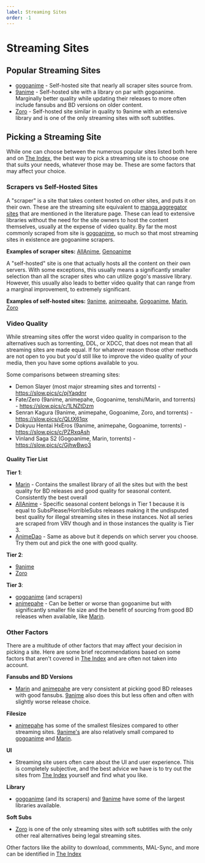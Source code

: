 ```yaml
---
label: Streaming Sites
order: -1
---
```


# Streaming Sites

## Popular Streaming Sites

- [gogoanime](https://gogoanime.lu/) - Self-hosted site that nearly all scraper sites source from.
- [9anime](https://9anime.to) - Self-hosted site with a library on par with gogoanime. Marginally better quality while updating their releases to more often include fansubs and BD versions on older content.
- [Zoro](https://zoro.to/) - Self-hosted site similar in quality to 9anime with an extensive library and is one of the only streaming sites with soft subtitles.

## Picking a Streaming Site

While one can choose between the numerous popular sites listed both here and on [The Index](https://theindex.moe/), the best way to pick a streaming site is to choose one that suits your needs, whatever those may be. These are some factors that may affect your choice.

### Scrapers vs Self-Hosted Sites

A "scraper" is a site that takes content hosted on other sites, and puts it on their own. These are the streaming site equivalent to [manga aggregator sites](https://thewiki.moe/guides/literature#sourcing) that are mentioned in the literature page. These can lead to extensive libraries without the need for the site owners to host the content themselves, usually at the expense of video quality. By far the most commonly scraped from site is [gogoanime](https://gogoanime.lu/), so much so that most streaming sites in existence are gogoanime scrapers.

**Examples of scraper sites:** [AllAnime](https://allanime.to/), [Genoanime](https://genoanime.com/)

A "self-hosted" site is one that actually hosts all the content on their own servers. With some exceptions, this usually means a significantly smaller selection than all the scraper sites who can utilize gogo's massive library. However, this usually also leads to better video quality that can range from a marginal improvement, to extremely significant.

**Examples of self-hosted sites:** [9anime](https://9anime.to), [animepahe](https://animepahe.com/), [Gogoanime](https://gogoanime.lu/), [Marin](https://marin.moe/), [Zoro](https://zoro.to/)

### Video Quality

While streaming sites offer the worst video quality in comparison to the alternatives such as torrenting, DDL, or XDCC, that does not mean that all streaming sites are made equal. If for whatever reason those other methods are not open to you but you'd still like to improve the video quality of your media, then you have some options available to you.

Some comparisons between streaming sites:

- Demon Slayer (most major streaming sites and torrents) - https://slow.pics/c/pjYaqdnr
- Fate/Zero (9anime, animepahe, Gogoanime, tenshi/Marin, and torrents) - https://slow.pics/c/1LNZtDzm
- Senran Kagura (9anime, animepahe, Gogoanime, Zoro, and torrents) - https://slow.pics/c/QLtX61qx
- Dokyuu Hentai HxEros (9anime, animepahe, Gogoanime, torrents) - https://slow.pics/c/PZRxqAsh
- Vinland Saga S2 (Gogoanime, Marin, torrents) - https://slow.pics/c/GjhwBwo3

#### **Quality Tier List**

**Tier 1**:

- [Marin](https://marin.moe/) - Contains the smallest library of all the sites but with the best quality for BD releases and good quality for seasonal content. Consistently the best overall
- [AllAnime](https://allanime.to/) - Specific seasonal content belongs in Tier 1 because it is equal to SubsPlease/HorribleSubs releases making it the undisputed best quality for illegal streaming sites in these instances. Not all series are scraped from VRV though and in those instances the quality is Tier 3.
- [AnimeDao](https://animedao.to/) - Same as above but it depends on which server you choose. Try them out and pick the one with good quality.

**Tier 2**:

- [9anime](https://9anime.to)
- [Zoro](https://zoro.to/)

**Tier 3**:

- [gogoanime](https://gogoanime.lu/) (and scrapers)
- [animepahe](https://animepahe.com/) - Can be better or worse than gogoanime but with significantly smaller file size and the benefit of sourcing from good BD releases when available, like [Marin](https://marin.moe/).

### Other Factors

There are a multitude of other factors that may affect your decision in picking a site. Here are some brief recommendations based on some factors that aren't covered in [The Index](https://theindex.moe/) and are often not taken into account.

**Fansubs and BD Versions**

- [Marin](https://marin.moe/) and [animepahe](https://animepahe.com/) are very consistent at picking good BD releases with good fansubs. [9anime](https://9anime.to) also does this but less often and often with slightly worse release choice.

**Filesize**

- [animepahe](https://animepahe.com/) has some of the smallest filesizes compared to other streaming sites. [9anime's](https://9anime.to) are also relatively small compared to [gogoanime](https://gogoanime.lu/) and [Marin](https://marin.moe/).

**UI**

- Streaming site users often care about the UI and user experience. This is completely subjective, and the best advice we have is to try out the sites from [The Index](https://theindex.moe/) yourself and find what you like.

**Library**

- [gogoanime](https://gogoanime.lu/) (and its scrapers) and [9anime](https://9anime.to) have some of the largest libraries available.

**Soft Subs**

- [Zoro](https://zoro.to/) is one of the only streaming sites with soft subtitles with the only other real alternatives being legal streaming sites.

Other factors like the ability to download, commments, MAL-Sync, and more can be identified in [The Index](https://theindex.moe/)
